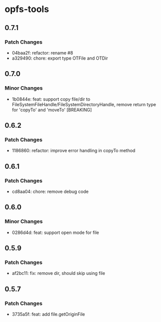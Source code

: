# opfs-tools

## 0.7.1

### Patch Changes

- 04baa2f: refactor: rename #8
- a329490: chore: export type OTFile and OTDir

## 0.7.0

### Minor Changes

- 1b0844e: feat: support copy file/dir to FileSystemFileHandle/FileSystemDirectoryHandle, remove return type for 'copyTo' and 'moveTo' [BREAKING]

## 0.6.2

### Patch Changes

- 1186860: refactor: improve error handling in copyTo method

## 0.6.1

### Patch Changes

- cd8aa04: chore: remove debug code

## 0.6.0

### Minor Changes

- 0286d4d: feat: support open mode for file

## 0.5.9

### Patch Changes

- af2bc11: fix: remove dir, should skip using file

## 0.5.7

### Patch Changes

- 3735a5f: feat: add file.getOriginFile
